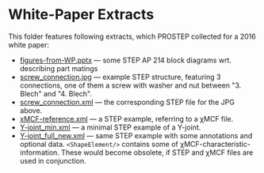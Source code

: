 # White-Paper Extracts

This folder features following extracts,
which PROSTEP collected for a 2016 white paper:

- [figures-from-WP.pptx](./figures-from-WP.pptx) &mdash; some STEP AP 214 block diagrams wrt. describing part matings
- [screw_connection.jpg](./screw_connection.jpg) &mdash; example STEP structure, featuring 3 connections, 
                             one of them a screw with washer and nut between "3. Blech" and "4. Blech".
- [screw_connection.xml](./screw_connection.xml) &mdash; the corresponding STEP file for the JPG above.
- [xMCF-reference.xml](./xMCF-reference.xml) &mdash; a STEP example, referring to a &chi;MCF file.
- [Y-joint_min.xml](./Y-joint_min.xml) &mdash; a minimal STEP example of a Y-joint.
- [Y-joint_full_new.xml](./Y-joint_full_new.xml) &mdash; same STEP example with some annotations and optional data.
                             `<ShapeElement/>` contains some of &chi;MCF-characteristic-information. 
                             These would become obsolete, if STEP and &chi;MCF files are used in conjunction.


